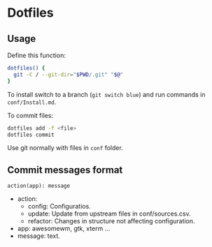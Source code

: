 # Dotfiles

## Usage

Define this function:

```bash
dotfiles() {
  git -C / --git-dir="$PWD/.git" "$@"
}
```

To install switch to a branch (`git switch blue`) and run commands in `conf/Install.md`.

To commit files:

```bash
dotfiles add -f <file>
dotfiles commit
```

Use git normally with files in `conf` folder.

## Commit messages format

`action(app): message`

- action:
  - config: Configuratios.
  - update: Update from upstream files in conf/sources.csv.
  - refactor: Changes in structure not affecting configuration.
- app: awesomewm, gtk, xterm ...
- message: text.

